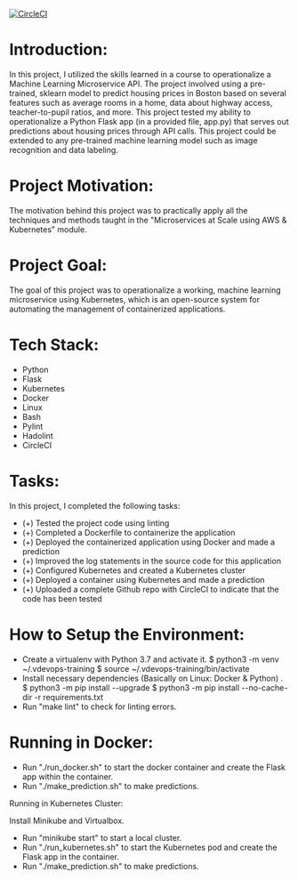 [![CircleCI](https://dl.circleci.com/status-badge/img/gh/Innovays/devops-training/tree/main.svg?style=svg)](https://dl.circleci.com/status-badge/redirect/gh/Innovays/devops-training/tree/main)

# Introduction:
In this project, I utilized the skills learned in a course to operationalize a Machine Learning Microservice API. The project involved using a pre-trained, sklearn model to predict housing prices in Boston based on several features such as average rooms in a home, data about highway access, teacher-to-pupil ratios, and more. This project tested my ability to operationalize a Python Flask app (in a provided file, app.py) that serves out predictions about housing prices through API calls. This project could be extended to any pre-trained machine learning model such as image recognition and data labeling.

# Project Motivation:
The motivation behind this project was to practically apply all the techniques and methods taught in the "Microservices at Scale using AWS & Kubernetes" module.

# Project Goal:
The goal of this project was to operationalize a working, machine learning microservice using Kubernetes, which is an open-source system for automating the management of containerized applications.

# Tech Stack:

- Python
- Flask
- Kubernetes
- Docker
- Linux
- Bash
- Pylint
- Hadolint
- CircleCI

# Tasks:
In this project, I completed the following tasks:

* (+) Tested the project code using linting
* (+) Completed a Dockerfile to containerize the application
* (+) Deployed the containerized application using Docker and made a prediction
* (+) Improved the log statements in the source code for this application
* (+) Configured Kubernetes and created a Kubernetes cluster
* (+) Deployed a container using Kubernetes and made a prediction
* (+) Uploaded a complete Github repo with CircleCI to indicate that the code has been tested

# How to Setup the Environment:

* Create a virtualenv with Python 3.7 and activate it.
      $  python3 -m venv ~/.vdevops-training
      $  source ~/.vdevops-training/bin/activate
* Install necessary dependencies (Basically on Linux: Docker & Python) .
      $  python3 -m pip install --upgrade
      $  python3 -m pip install --no-cache-dir -r requirements.txt 
* Run "make lint" to check for linting errors.

# Running in Docker:

* Run "./run_docker.sh" to start the docker container and create the Flask app within the container.
* Run "./make_prediction.sh" to make predictions.

Running in Kubernetes Cluster:

Install Minikube and Virtualbox.
* Run "minikube start" to start a local cluster.
* Run "./run_kubernetes.sh" to start the Kubernetes pod and create the Flask app in the container.
* Run "./make_prediction.sh" to make predictions.
